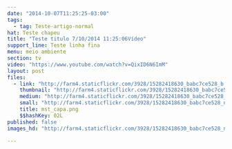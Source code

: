 ```yaml
---
date: "2014-10-07T11:25:25-03:00"
tags:
  - tag: Teste-artigo-normal
hat: Teste chapeu
title: "Teste titulo 7/10/2014 11:25:06Vídeo"
support_line: Teste linha fina
menu: meio ambiente
section: tv
video: "https://www.youtube.com/watch?v=QixID6N6ImM"
layout: post
files:
  - link: "http://farm4.staticflickr.com/3928/15282418630_babc7ce528_b.jpg"
    thumbnail: "http://farm4.staticflickr.com/3928/15282418630_babc7ce528_t.jpg"
    medium: "http://farm4.staticflickr.com/3928/15282418630_babc7ce528_z.jpg"
    small: "http://farm4.staticflickr.com/3928/15282418630_babc7ce528_n.jpg"
    title: mst_capa.png
    $$hashKey: 02L
published: false
images_hd: "http://farm4.staticflickr.com/3928/15282418630_babc7ce528_n.jpg"

---
```

